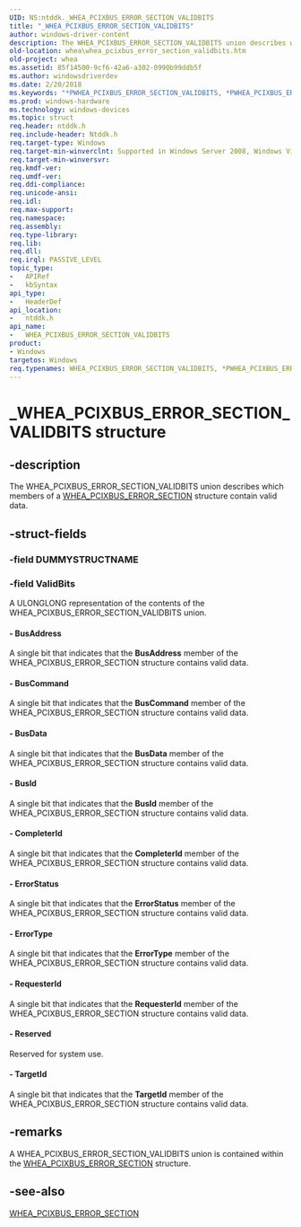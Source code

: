 ```yaml
---
UID: NS:ntddk._WHEA_PCIXBUS_ERROR_SECTION_VALIDBITS
title: "_WHEA_PCIXBUS_ERROR_SECTION_VALIDBITS"
author: windows-driver-content
description: The WHEA_PCIXBUS_ERROR_SECTION_VALIDBITS union describes which members of a WHEA_PCIXBUS_ERROR_SECTION structure contain valid data.
old-location: whea\whea_pcixbus_error_section_validbits.htm
old-project: whea
ms.assetid: 85f14500-9cf6-42a6-a302-0990b99ddb5f
ms.author: windowsdriverdev
ms.date: 2/20/2018
ms.keywords: "*PWHEA_PCIXBUS_ERROR_SECTION_VALIDBITS, *PWHEA_PCIXBUS_ERROR_VALIDBITS, PWHEA_PCIXBUS_ERROR_SECTION_VALIDBITS, PWHEA_PCIXBUS_ERROR_SECTION_VALIDBITS union pointer [WHEA Drivers and Applications], WHEA_PCIXBUS_ERROR_SECTION_VALIDBITS, WHEA_PCIXBUS_ERROR_SECTION_VALIDBITS union [WHEA Drivers and Applications], WHEA_PCIXBUS_ERROR_VALIDBITS, _WHEA_PCIXBUS_ERROR_SECTION_VALIDBITS, ntddk/PWHEA_PCIXBUS_ERROR_SECTION_VALIDBITS, ntddk/WHEA_PCIXBUS_ERROR_SECTION_VALIDBITS, whea.whea_pcixbus_error_section_validbits, whearef_a01d7635-52ac-4b47-98f9-b09601dce4ff.xml"
ms.prod: windows-hardware
ms.technology: windows-devices
ms.topic: struct
req.header: ntddk.h
req.include-header: Ntddk.h
req.target-type: Windows
req.target-min-winverclnt: Supported in Windows Server 2008, Windows Vista SP1, and later versions of Windows.
req.target-min-winversvr: 
req.kmdf-ver: 
req.umdf-ver: 
req.ddi-compliance: 
req.unicode-ansi: 
req.idl: 
req.max-support: 
req.namespace: 
req.assembly: 
req.type-library: 
req.lib: 
req.dll: 
req.irql: PASSIVE_LEVEL
topic_type:
-	APIRef
-	kbSyntax
api_type:
-	HeaderDef
api_location:
-	ntddk.h
api_name:
-	WHEA_PCIXBUS_ERROR_SECTION_VALIDBITS
product:
- Windows
targetos: Windows
req.typenames: WHEA_PCIXBUS_ERROR_SECTION_VALIDBITS, *PWHEA_PCIXBUS_ERROR_SECTION_VALIDBITS
---
```


# _WHEA_PCIXBUS_ERROR_SECTION_VALIDBITS structure


## -description


The WHEA_PCIXBUS_ERROR_SECTION_VALIDBITS union describes which members of a <a href="https://msdn.microsoft.com/library/windows/hardware/ff560583">WHEA_PCIXBUS_ERROR_SECTION</a> structure contain valid data.


## -struct-fields




### -field DUMMYSTRUCTNAME

 


### -field ValidBits

A ULONGLONG representation of the contents of the WHEA_PCIXBUS_ERROR_SECTION_VALIDBITS union.


#### - BusAddress

A single bit that indicates that the <b>BusAddress</b> member of the WHEA_PCIXBUS_ERROR_SECTION structure contains valid data.


#### - BusCommand

A single bit that indicates that the <b>BusCommand</b> member of the WHEA_PCIXBUS_ERROR_SECTION structure contains valid data.


#### - BusData

A single bit that indicates that the <b>BusData</b> member of the WHEA_PCIXBUS_ERROR_SECTION structure contains valid data.


#### - BusId

A single bit that indicates that the <b>BusId</b> member of the WHEA_PCIXBUS_ERROR_SECTION structure contains valid data.


#### - CompleterId

A single bit that indicates that the <b>CompleterId</b> member of the WHEA_PCIXBUS_ERROR_SECTION structure contains valid data.


#### - ErrorStatus

A single bit that indicates that the <b>ErrorStatus</b> member of the WHEA_PCIXBUS_ERROR_SECTION structure contains valid data.


#### - ErrorType

A single bit that indicates that the <b>ErrorType</b> member of the WHEA_PCIXBUS_ERROR_SECTION structure contains valid data.


#### - RequesterId

A single bit that indicates that the <b>RequesterId</b> member of the WHEA_PCIXBUS_ERROR_SECTION structure contains valid data.


#### - Reserved

Reserved for system use.


#### - TargetId

A single bit that indicates that the <b>TargetId</b> member of the WHEA_PCIXBUS_ERROR_SECTION structure contains valid data.


## -remarks



A WHEA_PCIXBUS_ERROR_SECTION_VALIDBITS union is contained within the <a href="https://msdn.microsoft.com/library/windows/hardware/ff560583">WHEA_PCIXBUS_ERROR_SECTION</a> structure.




## -see-also




<a href="https://msdn.microsoft.com/library/windows/hardware/ff560583">WHEA_PCIXBUS_ERROR_SECTION</a>
 

 

